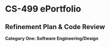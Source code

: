 # CS-499 ePortfolio

## Refinement Plan & Code Review

**Category One: Software Engineering/Design**
